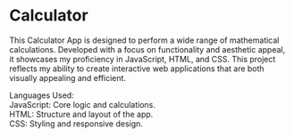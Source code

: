 # Calculator

This Calculator App is designed to perform a wide range of mathematical calculations. Developed with a focus on functionality and aesthetic appeal, it showcases my proficiency in JavaScript, HTML, and CSS. This project reflects my ability to create interactive web applications that are both visually appealing and efficient.

Languages Used: <br>
JavaScript: Core logic and calculations. <br>
HTML: Structure and layout of the app. <br>
CSS: Styling and responsive design. <br>

